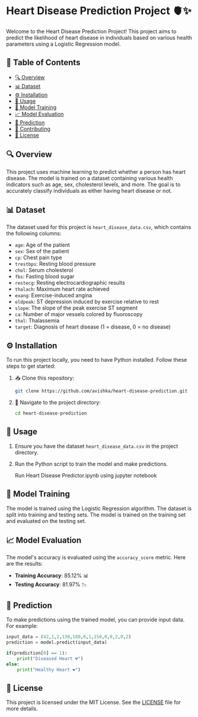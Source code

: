 # Heart Disease Prediction Project 🫀✨

Welcome to the Heart Disease Prediction Project! This project aims to predict the likelihood of heart disease in individuals based on various health parameters using a Logistic Regression model.

## 📑 Table of Contents

- [🔍 Overview](#overview)
- [📊 Dataset](#dataset)
- [⚙️ Installation](#installation)
- [🚀 Usage](#usage)
- [🧠 Model Training](#model-training)
- [📈 Model Evaluation](#model-evaluation)
- [🔮 Prediction](#prediction)
- [🤝 Contributing](#contributing)
- [📜 License](#license)

## 🔍 Overview

This project uses machine learning to predict whether a person has heart disease. The model is trained on a dataset containing various health indicators such as age, sex, cholesterol levels, and more. The goal is to accurately classify individuals as either having heart disease or not.

## 📊 Dataset

The dataset used for this project is `heart_disease_data.csv`, which contains the following columns:

- `age`: Age of the patient
- `sex`: Sex of the patient
- `cp`: Chest pain type
- `trestbps`: Resting blood pressure
- `chol`: Serum cholesterol
- `fbs`: Fasting blood sugar
- `restecg`: Resting electrocardiographic results
- `thalach`: Maximum heart rate achieved
- `exang`: Exercise-induced angina
- `oldpeak`: ST depression induced by exercise relative to rest
- `slope`: The slope of the peak exercise ST segment
- `ca`: Number of major vessels colored by fluoroscopy
- `thal`: Thalassemia
- `target`: Diagnosis of heart disease (1 = disease, 0 = no disease)

## ⚙️ Installation

To run this project locally, you need to have Python installed. Follow these steps to get started:

1. 📥 Clone this repository:

    ```bash
    git clone https://github.com/avishka/heart-disease-prediction.git
    ```

2. 📂 Navigate to the project directory:

    ```bash
    cd heart-disease-prediction
    ```


## 🚀 Usage

1. Ensure you have the dataset `heart_disease_data.csv` in the project directory.
2. Run the Python script to train the model and make predictions.

    Run Heart Disease Predictor.ipynb using jupyter notebook

## 🧠 Model Training

The model is trained using the Logistic Regression algorithm. The dataset is split into training and testing sets. The model is trained on the training set and evaluated on the testing set.

## 📈 Model Evaluation

The model's accuracy is evaluated using the `accuracy_score` metric. Here are the results:

- **Training Accuracy**: 85.12% 📊
- **Testing Accuracy**: 81.97% 📉

## 🔮 Prediction

To make predictions using the trained model, you can provide input data. For example:

```python
input_data = (42,1,2,130,180,0,1,150,0,0,2,0,2)
prediction = model.predict(input_data)

if(prediction[0] == 1):
    print("Diseased Heart 💔")
else:
    print("Healthy Heart ❤️")
```

## 📜 License

This project is licensed under the MIT License. See the [LICENSE](LICENSE) file for more details.

 
